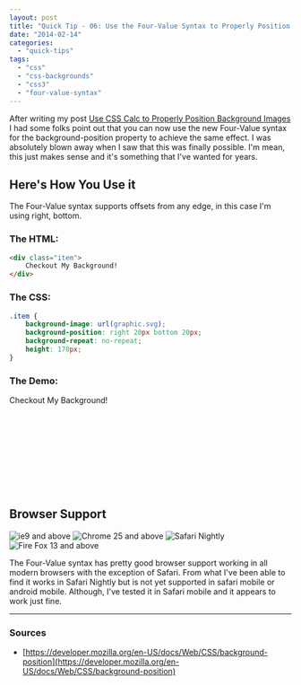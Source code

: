 ```yaml
---
layout: post
title: "Quick Tip - 06: Use the Four-Value Syntax to Properly Position Background Images"
date: "2014-02-14"
categories: 
  - "quick-tips"
tags: 
  - "css"
  - "css-backgrounds"
  - "css3"
  - "four-value-syntax"
---
```


<p class="intro"><span class="dropcap">A</span>fter writing my post <a href="/quick-tip-02-use-css-calc-properly-position-background-images/">Use CSS Calc to Properly Position Background Images</a> I had some folks point out that you can now use the new Four-Value syntax for the background-position property to achieve the same effect. I was absolutely blown away when I saw that this was finally possible. I'm mean, this just makes sense and it's something that I've wanted for years.</p>

## Here's How You Use it

The Four-Value syntax supports offsets from any edge, in this case I'm using right, bottom.

### The HTML:

```html
<div class="item">
    Checkout My Background!
</div>
```

### The CSS:

```css
.item {
    background-image: url(graphic.svg);
    background-position: right 20px bottom 20px;
    background-repeat: no-repeat;
    height: 170px;
}
```

### The Demo:

<div class="demoBox" style="background-image: url('../../assets/img/content/uploads/2014/01/graphic.svg'); background-position: right 20px bottom 20px; background-repeat: no-repeat; height: 170px; margin-bottom: 25px;">Checkout My Background!</div>

## Browser Support

<div class="browserSupport__list">
<img src="../../assets/img/ie.svg" alt="ie9 and above" title="ie9 and above">
<img src="../../assets/img/chrome.svg" alt="Chrome 25 and above" title="Chrome 25 and above">
<img src="../../assets/img/safari.svg" alt="Safari Nightly" title="Safari Nightly">
<img src="../../assets/img/firefox.svg" alt="Fire Fox 13 and above" title="Fire Fox 13 and above">
</div>

The Four-Value syntax has pretty good browser support working in all modern browsers with the exception of Safari. From what I've been able to find it works in Safari Nightly but is not yet supported in safari mobile or android mobile. Although, I've tested it in Safari mobile and it appears to work just fine.

* * *

### Sources

- [https://developer.mozilla.org/en-US/docs/Web/CSS/background-position](https://developer.mozilla.org/en-US/docs/Web/CSS/background-position)
